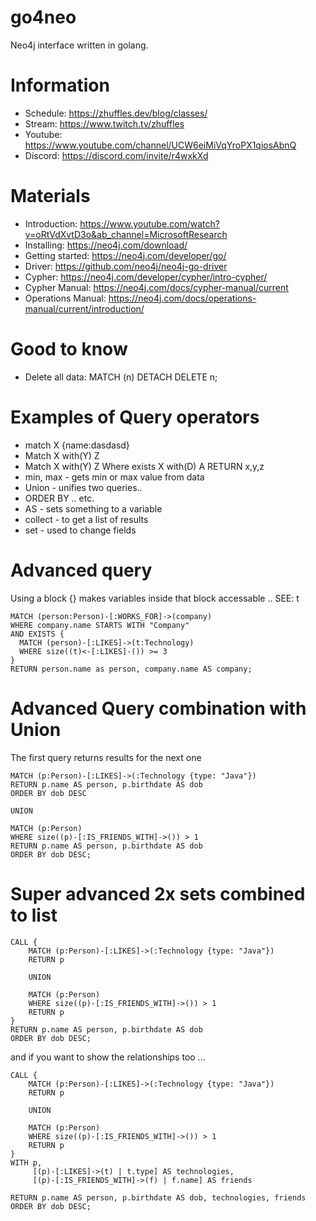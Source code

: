 # go4neo
Neo4j interface written in golang.

# Information
 - Schedule: https://zhuffles.dev/blog/classes/
 - Stream: https://www.twitch.tv/zhuffles
 - Youtube: https://www.youtube.com/channel/UCW6eiMiVqYroPX1qiosAbnQ
 - Discord: https://discord.com/invite/r4wxkXd

# Materials
 - Introduction: https://www.youtube.com/watch?v=oRtVdXvtD3o&ab_channel=MicrosoftResearch
 - Installing: https://neo4j.com/download/
 - Getting started: https://neo4j.com/developer/go/
 - Driver: https://github.com/neo4j/neo4j-go-driver
 - Cypher: https://neo4j.com/developer/cypher/intro-cypher/
 - Cypher Manual: https://neo4j.com/docs/cypher-manual/current
 - Operations Manual: https://neo4j.com/docs/operations-manual/current/introduction/

 # Good to know
 - Delete all data: MATCH (n) DETACH DELETE n;

# Examples of Query operators
 - match X {name:dasdasd}
 - Match X with(Y) Z 
 - Match X with(Y) Z Where exists X with(D) A RETURN x,y,z
 - min, max - gets min or max value from data
 - Union - unifies two queries.. 
 - ORDER BY .. etc.
 - AS - sets something to a variable
 - collect - to get a list of results
 - set - used to change fields

# Advanced query
Using a block {} makes variables inside that block accessable .. SEE: t
```
MATCH (person:Person)-[:WORKS_FOR]->(company)
WHERE company.name STARTS WITH "Company"
AND EXISTS {
  MATCH (person)-[:LIKES]->(t:Technology)
  WHERE size((t)<-[:LIKES]-()) >= 3
}
RETURN person.name as person, company.name AS company;
```

# Advanced Query combination with Union
The first query returns results for the next one
```
MATCH (p:Person)-[:LIKES]->(:Technology {type: "Java"})
RETURN p.name AS person, p.birthdate AS dob
ORDER BY dob DESC

UNION

MATCH (p:Person)
WHERE size((p)-[:IS_FRIENDS_WITH]->()) > 1
RETURN p.name AS person, p.birthdate AS dob
ORDER BY dob DESC;
```

# Super advanced 2x sets combined to list
```
CALL {
	MATCH (p:Person)-[:LIKES]->(:Technology {type: "Java"})
	RETURN p

	UNION

	MATCH (p:Person)
	WHERE size((p)-[:IS_FRIENDS_WITH]->()) > 1
	RETURN p
}
RETURN p.name AS person, p.birthdate AS dob
ORDER BY dob DESC;
```
and if you want to show the relationships too ...
```
CALL {
	MATCH (p:Person)-[:LIKES]->(:Technology {type: "Java"})
	RETURN p

	UNION

	MATCH (p:Person)
	WHERE size((p)-[:IS_FRIENDS_WITH]->()) > 1
	RETURN p
}
WITH p,
     [(p)-[:LIKES]->(t) | t.type] AS technologies,
     [(p)-[:IS_FRIENDS_WITH]->(f) | f.name] AS friends

RETURN p.name AS person, p.birthdate AS dob, technologies, friends
ORDER BY dob DESC;
```